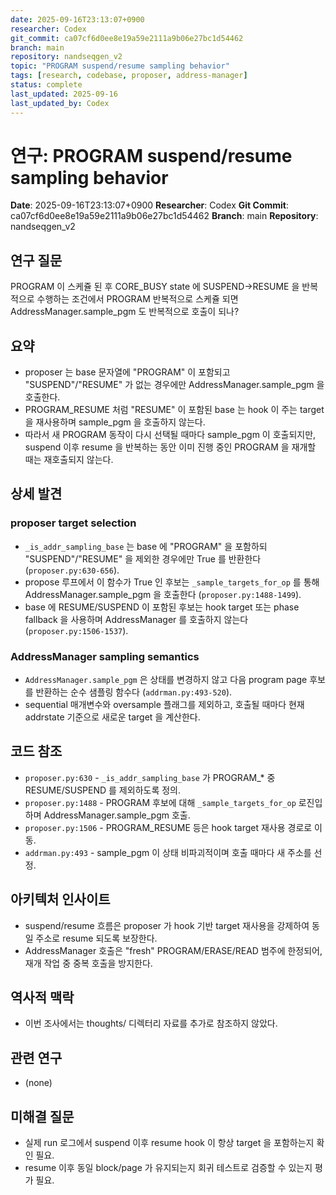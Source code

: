 ```yaml
---
date: 2025-09-16T23:13:07+0900
researcher: Codex
git_commit: ca07cf6d0ee8e19a59e2111a9b06e27bc1d54462
branch: main
repository: nandseqgen_v2
topic: "PROGRAM suspend/resume sampling behavior"
tags: [research, codebase, proposer, address-manager]
status: complete
last_updated: 2025-09-16
last_updated_by: Codex
---
```


# 연구: PROGRAM suspend/resume sampling behavior

**Date**: 2025-09-16T23:13:07+0900
**Researcher**: Codex
**Git Commit**: ca07cf6d0ee8e19a59e2111a9b06e27bc1d54462
**Branch**: main
**Repository**: nandseqgen_v2

## 연구 질문
PROGRAM 이 스케쥴 된 후 CORE_BUSY state 에 SUSPEND->RESUME 을 반복적으로 수행하는 조건에서 PROGRAM 반복적으로 스케쥴 되면 AddressManager.sample_pgm 도 반복적으로 호출이 되나?

## 요약
- proposer 는 base 문자열에 "PROGRAM" 이 포함되고 "SUSPEND"/"RESUME" 가 없는 경우에만 AddressManager.sample_pgm 을 호출한다.
- PROGRAM_RESUME 처럼 "RESUME" 이 포함된 base 는 hook 이 주는 target 을 재사용하며 sample_pgm 을 호출하지 않는다.
- 따라서 새 PROGRAM 동작이 다시 선택될 때마다 sample_pgm 이 호출되지만, suspend 이후 resume 을 반복하는 동안 이미 진행 중인 PROGRAM 을 재개할 때는 재호출되지 않는다.

## 상세 발견

### proposer target selection
- `_is_addr_sampling_base` 는 base 에 "PROGRAM" 을 포함하되 "SUSPEND"/"RESUME" 을 제외한 경우에만 True 를 반환한다 (`proposer.py:630-656`).
- propose 루프에서 이 함수가 True 인 후보는 `_sample_targets_for_op` 를 통해 AddressManager.sample_pgm 을 호출한다 (`proposer.py:1488-1499`).
- base 에 RESUME/SUSPEND 이 포함된 후보는 hook target 또는 phase fallback 을 사용하며 AddressManager 를 호출하지 않는다 (`proposer.py:1506-1537`).

### AddressManager sampling semantics
- `AddressManager.sample_pgm` 은 상태를 변경하지 않고 다음 program page 후보를 반환하는 순수 샘플링 함수다 (`addrman.py:493-520`).
- sequential 매개변수와 oversample 플래그를 제외하고, 호출될 때마다 현재 addrstate 기준으로 새로운 target 을 계산한다.

## 코드 참조
- `proposer.py:630` - `_is_addr_sampling_base` 가 PROGRAM_* 중 RESUME/SUSPEND 를 제외하도록 정의.
- `proposer.py:1488` - PROGRAM 후보에 대해 `_sample_targets_for_op` 로진입하며 AddressManager.sample_pgm 호출.
- `proposer.py:1506` - PROGRAM_RESUME 등은 hook target 재사용 경로로 이동.
- `addrman.py:493` - sample_pgm 이 상태 비파괴적이며 호출 때마다 새 주소를 선정.

## 아키텍처 인사이트
- suspend/resume 흐름은 proposer 가 hook 기반 target 재사용을 강제하여 동일 주소로 resume 되도록 보장한다.
- AddressManager 호출은 "fresh" PROGRAM/ERASE/READ 범주에 한정되어, 재개 작업 중 중복 호출을 방지한다.

## 역사적 맥락
- 이번 조사에서는 thoughts/ 디렉터리 자료를 추가로 참조하지 않았다.

## 관련 연구
- (none)

## 미해결 질문
- 실제 run 로그에서 suspend 이후 resume hook 이 항상 target 을 포함하는지 확인 필요.
- resume 이후 동일 block/page 가 유지되는지 회귀 테스트로 검증할 수 있는지 평가 필요.
